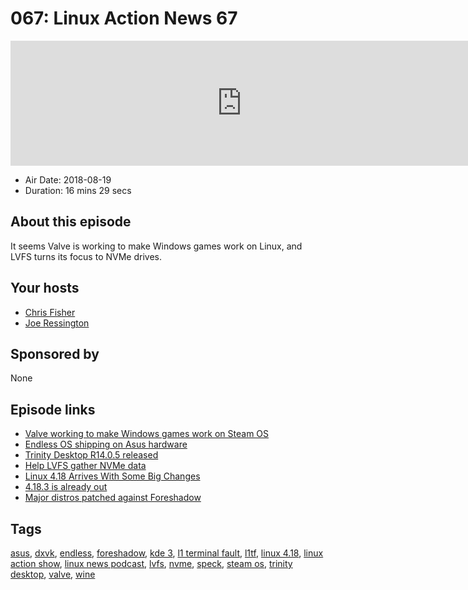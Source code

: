 # 067: Linux Action News 67

<iframe src="https://player.fireside.fm/v2/DAcK9LdX+tTTaE5Z1?theme=dark" width="740" height="200" frameborder="0" scrolling="no"></iframe>

* Air Date: 2018-08-19
* Duration: 16 mins 29 secs

## About this episode

It seems Valve is working to make Windows games work on Linux, and LVFS turns its focus to NVMe drives.

## Your hosts
* [Chris Fisher](https://linuxactionnews.com/hosts/chris)
* [Joe Ressington](https://linuxactionnews.com/hosts/joe)

## Sponsored by

None



## Episode links

  * [ Valve working to make Windows games work on Steam OS](https://www.gamingonlinux.com/articles/valve-may-be-adding-support-for-using-compatibility-tools-for-playing-games-on-different-operating-systems.12349 " Valve working to make Windows games work on Steam OS")
  * [Endless OS shipping on Asus hardware](https://www.phoronix.com/scan.php?page=news_item&px=ASUS-Endless-OS-Linux-Laptops&utm_source=feedburner&utm_medium=feed&utm_campaign=Feed%3A+Phoronix+%28Phoronix%29 "Endless OS shipping on Asus hardware")
  * [Trinity Desktop R14.0.5 released](http://www.trinitydesktop.org/newsentry.php?entry=2018.08.18 "Trinity Desktop R14.0.5 released")
  * [Help LVFS gather NVMe data](https://blogs.gnome.org/hughsie/2018/08/17/nvme-firmware-i-need-your-data/ "Help LVFS gather NVMe data")
  * [Linux 4.18 Arrives With Some Big Changes](https://www.omgubuntu.co.uk/2018/08/linux-4-18-kernel-release-features "Linux 4.18 Arrives With Some Big Changes")
  * [4.18.3 is already out](https://www.phoronix.com/scan.php?page=news_item&px=Linux-4.18.3-Released "4.18.3 is already out")
  * [Major distros patched against Foreshadow](https://news.softpedia.com/news/ubuntu-debian-rhel-and-centos-linux-now-patched-against-foreshadow-attacks-522335.shtml "Major distros patched against Foreshadow")



## Tags

[asus](https://linuxactionnews.com/tags/asus), [dxvk](https://linuxactionnews.com/tags/dxvk), [endless](https://linuxactionnews.com/tags/endless), [foreshadow](https://linuxactionnews.com/tags/foreshadow), [kde 3](https://linuxactionnews.com/tags/kde%203), [l1 terminal fault](https://linuxactionnews.com/tags/l1%20terminal%20fault), [l1tf](https://linuxactionnews.com/tags/l1tf), [linux 4.18](https://linuxactionnews.com/tags/linux%204.18), [linux action show](https://linuxactionnews.com/tags/linux%20action%20show), [linux news podcast](https://linuxactionnews.com/tags/linux%20news%20podcast), [lvfs](https://linuxactionnews.com/tags/lvfs), [nvme](https://linuxactionnews.com/tags/nvme), [speck](https://linuxactionnews.com/tags/speck), [steam os](https://linuxactionnews.com/tags/steam%20os), [trinity desktop](https://linuxactionnews.com/tags/trinity%20desktop), [valve](https://linuxactionnews.com/tags/valve), [wine](https://linuxactionnews.com/tags/wine)